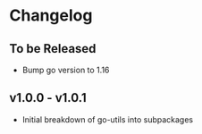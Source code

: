 # Changelog

## To be Released

* Bump go version to 1.16

## v1.0.0 - v1.0.1

* Initial breakdown of go-utils into subpackages
